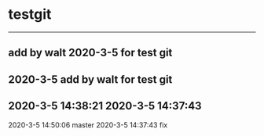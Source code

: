 # testgit
---
add by walt 2020-3-5 for test git
---
2020-3-5 add by walt for test git
---
2020-3-5 14:38:21
2020-3-5 14:37:43
---
2020-3-5 14:50:06 master
2020-3-5 14:37:43 fix
